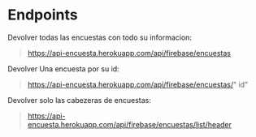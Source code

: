 # Endpoints

Devolver todas las encuestas con todo su informacion:
> https://api-encuesta.herokuapp.com/api/firebase/encuestas

Devolver Una encuesta por su id:
> https://api-encuesta.herokuapp.com/api/firebase/encuestas/" id"

Devolver solo las cabezeras de encuestas:
> https://api-encuesta.herokuapp.com/api/firebase/encuestas/list/header
